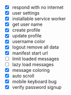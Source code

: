 - [x] respond with no internet
- [x] user settings
- [x] installable service worker
- [x] get user name
- [x] create profile
- [x] update profile
- [x] username color
- [x] logout remove all data
- [x] manifest start url
- [ ] limit loaded messages
- [ ] lazy load messages
- [x] message coloring
- [x] auto scroll
- [x] mobile keyboard bug
- [x] verify password signup

